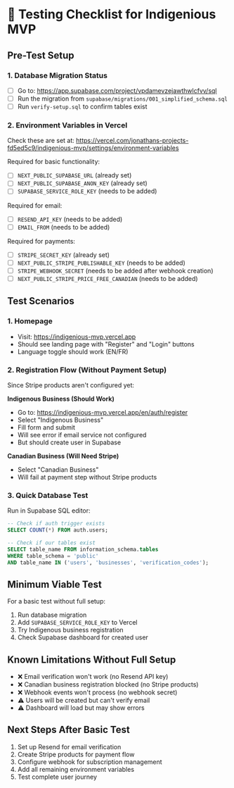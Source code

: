 # 🧪 Testing Checklist for Indigenious MVP

## Pre-Test Setup

### 1. Database Migration Status
- [ ] Go to: https://app.supabase.com/project/vpdamevzejawthwlcfvv/sql
- [ ] Run the migration from `supabase/migrations/001_simplified_schema.sql`
- [ ] Run `verify-setup.sql` to confirm tables exist

### 2. Environment Variables in Vercel
Check these are set at: https://vercel.com/jonathans-projects-fd5ed5c9/indigenious-mvp/settings/environment-variables

Required for basic functionality:
- [ ] `NEXT_PUBLIC_SUPABASE_URL` (already set)
- [ ] `NEXT_PUBLIC_SUPABASE_ANON_KEY` (already set)
- [ ] `SUPABASE_SERVICE_ROLE_KEY` (needs to be added)

Required for email:
- [ ] `RESEND_API_KEY` (needs to be added)
- [ ] `EMAIL_FROM` (needs to be added)

Required for payments:
- [ ] `STRIPE_SECRET_KEY` (already set)
- [ ] `NEXT_PUBLIC_STRIPE_PUBLISHABLE_KEY` (needs to be added)
- [ ] `STRIPE_WEBHOOK_SECRET` (needs to be added after webhook creation)
- [ ] `NEXT_PUBLIC_STRIPE_PRICE_FREE_CANADIAN` (needs to be added)

## Test Scenarios

### 1. Homepage
- Visit: https://indigenious-mvp.vercel.app
- Should see landing page with "Register" and "Login" buttons
- Language toggle should work (EN/FR)

### 2. Registration Flow (Without Payment Setup)
Since Stripe products aren't configured yet:

**Indigenous Business (Should Work)**
- Go to: https://indigenious-mvp.vercel.app/en/auth/register
- Select "Indigenous Business" 
- Fill form and submit
- Will see error if email service not configured
- But should create user in Supabase

**Canadian Business (Will Need Stripe)**
- Select "Canadian Business"
- Will fail at payment step without Stripe products

### 3. Quick Database Test
Run in Supabase SQL editor:
```sql
-- Check if auth trigger exists
SELECT COUNT(*) FROM auth.users;

-- Check if our tables exist
SELECT table_name FROM information_schema.tables 
WHERE table_schema = 'public' 
AND table_name IN ('users', 'businesses', 'verification_codes');
```

## Minimum Viable Test

For a basic test without full setup:
1. Run database migration
2. Add `SUPABASE_SERVICE_ROLE_KEY` to Vercel
3. Try Indigenous business registration
4. Check Supabase dashboard for created user

## Known Limitations Without Full Setup

- ❌ Email verification won't work (no Resend API key)
- ❌ Canadian business registration blocked (no Stripe products)
- ❌ Webhook events won't process (no webhook secret)
- ⚠️ Users will be created but can't verify email
- ⚠️ Dashboard will load but may show errors

## Next Steps After Basic Test

1. Set up Resend for email verification
2. Create Stripe products for payment flow
3. Configure webhook for subscription management
4. Add all remaining environment variables
5. Test complete user journey